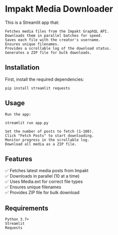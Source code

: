 # Impakt Media Downloader

This is a Streamlit app that:

    Fetches media files from the Impakt GraphQL API.
    Downloads them in parallel batches for speed.
    Saves each file with the creator's username.
    Ensures unique filenames.
    Provides a scrollable log of the download status.
    Generates a ZIP file for bulk downloads.

## Installation

First, install the required dependencies:

```
pip install streamlit requests
```

## Usage

    Run the app:

    streamlit run app.py

    Set the number of posts to fetch (1-100).
    Click "Fetch Posts" to start downloading.
    Monitor progress in the scrollable log.
    Download all media as a ZIP file.

## Features

✅ Fetches latest media posts from Impakt<br/>
✅ Downloads in parallel (10 at a time)<br/>
✅ Uses Media.ext for correct file types<br/>
✅ Ensures unique filenames<br/>
✅ Provides ZIP file for bulk download<br/>

## Requirements

    Python 3.7+
    Streamlit
    Requests
